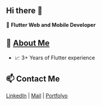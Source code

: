 ## Hi there 👋

🎯 **Flutter Web and Mobile Developer**

## 🚀 [About Me](https://rmkilic.github.io/)
- 📈 3+ Years of Flutter experience

## 📫 Contact Me
[LinkedIn](https://www.linkedin.com/in/rauf-mümin-kilicarslan) | [Mail](mailto:raufkilicarslan@gmail.com) | [Portfolyo](https://rmkilic.github.io/)

